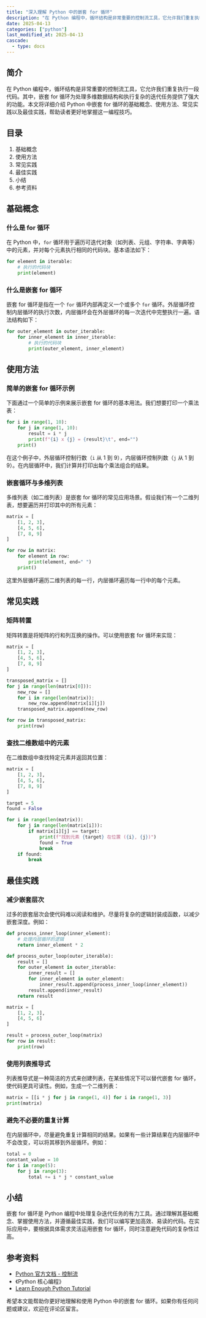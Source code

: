 ```yaml
---
title: "深入理解 Python 中的嵌套 for 循环"
description: "在 Python 编程中，循环结构是非常重要的控制流工具，它允许我们重复执行一段代码。其中，嵌套 for 循环为处理多维数据结构和执行复杂的迭代任务提供了强大的功能。本文将详细介绍 Python 中嵌套 for 循环的基础概念、使用方法、常见实践以及最佳实践，帮助读者更好地掌握这一编程技巧。"
date: 2025-04-13
categories: ["python"]
last_modified_at: 2025-04-13
cascade:
  - type: docs
---
```



## 简介
在 Python 编程中，循环结构是非常重要的控制流工具，它允许我们重复执行一段代码。其中，嵌套 for 循环为处理多维数据结构和执行复杂的迭代任务提供了强大的功能。本文将详细介绍 Python 中嵌套 for 循环的基础概念、使用方法、常见实践以及最佳实践，帮助读者更好地掌握这一编程技巧。

<!-- more -->
## 目录
1. 基础概念
2. 使用方法
3. 常见实践
4. 最佳实践
5. 小结
6. 参考资料

## 基础概念
### 什么是 for 循环
在 Python 中，`for` 循环用于遍历可迭代对象（如列表、元组、字符串、字典等）中的元素，并对每个元素执行相同的代码块。基本语法如下：

```python
for element in iterable:
    # 执行的代码块
    print(element)
```

### 什么是嵌套 for 循环
嵌套 for 循环是指在一个 `for` 循环内部再定义一个或多个 `for` 循环。外层循环控制内层循环的执行次数，内层循环会在外层循环的每一次迭代中完整执行一遍。语法结构如下：

```python
for outer_element in outer_iterable:
    for inner_element in inner_iterable:
        # 执行的代码块
        print(outer_element, inner_element)
```

## 使用方法
### 简单的嵌套 for 循环示例
下面通过一个简单的示例来展示嵌套 for 循环的基本用法。我们想要打印一个乘法表：

```python
for i in range(1, 10):
    for j in range(1, 10):
        result = i * j
        print(f"{i} x {j} = {result}\t", end="")
    print()
```

在这个例子中，外层循环控制行数（`i` 从 1 到 9），内层循环控制列数（`j` 从 1 到 9）。在内层循环中，我们计算并打印出每个乘法组合的结果。

### 嵌套循环与多维列表
多维列表（如二维列表）是嵌套 for 循环的常见应用场景。假设我们有一个二维列表，想要遍历并打印其中的所有元素：

```python
matrix = [
    [1, 2, 3],
    [4, 5, 6],
    [7, 8, 9]
]

for row in matrix:
    for element in row:
        print(element, end=" ")
    print()
```

这里外层循环遍历二维列表的每一行，内层循环遍历每一行中的每个元素。

## 常见实践
### 矩阵转置
矩阵转置是将矩阵的行和列互换的操作。可以使用嵌套 for 循环来实现：

```python
matrix = [
    [1, 2, 3],
    [4, 5, 6],
    [7, 8, 9]
]

transposed_matrix = []
for j in range(len(matrix[0])):
    new_row = []
    for i in range(len(matrix)):
        new_row.append(matrix[i][j])
    transposed_matrix.append(new_row)

for row in transposed_matrix:
    print(row)
```

### 查找二维数组中的元素
在二维数组中查找特定元素并返回其位置：

```python
matrix = [
    [1, 2, 3],
    [4, 5, 6],
    [7, 8, 9]
]

target = 5
found = False

for i in range(len(matrix)):
    for j in range(len(matrix[i])):
        if matrix[i][j] == target:
            print(f"找到元素 {target} 在位置 ({i}, {j})")
            found = True
            break
    if found:
        break
```

## 最佳实践
### 减少嵌套层次
过多的嵌套层次会使代码难以阅读和维护。尽量将复杂的逻辑封装成函数，以减少嵌套深度。例如：

```python
def process_inner_loop(inner_element):
    # 处理内层循环的逻辑
    return inner_element * 2

def process_outer_loop(outer_iterable):
    result = []
    for outer_element in outer_iterable:
        inner_result = []
        for inner_element in outer_element:
            inner_result.append(process_inner_loop(inner_element))
        result.append(inner_result)
    return result

matrix = [
    [1, 2, 3],
    [4, 5, 6]
]

result = process_outer_loop(matrix)
for row in result:
    print(row)
```

### 使用列表推导式
列表推导式是一种简洁的方式来创建列表，在某些情况下可以替代嵌套 for 循环，使代码更具可读性。例如，生成一个二维列表：

```python
matrix = [[i * j for j in range(1, 4)] for i in range(1, 3)]
print(matrix)
```

### 避免不必要的重复计算
在内层循环中，尽量避免重复计算相同的结果。如果有一些计算结果在内层循环中不会改变，可以将其移到外层循环。例如：

```python
total = 0
constant_value = 10
for i in range(5):
    for j in range(3):
        total += i * j * constant_value
```

## 小结
嵌套 for 循环是 Python 编程中处理复杂迭代任务的有力工具。通过理解其基础概念、掌握使用方法，并遵循最佳实践，我们可以编写更加高效、易读的代码。在实际应用中，要根据具体需求灵活运用嵌套 for 循环，同时注意避免代码的复杂性过高。

## 参考资料
- [Python 官方文档 - 控制流](https://docs.python.org/3/tutorial/controlflow.html)
- 《Python 核心编程》
- [Learn Enough Python Tutorial](https://www.learnenough.com/python-tutorial/basics#sec-loops)

希望本文能帮助你更好地理解和使用 Python 中的嵌套 for 循环。如果你有任何问题或建议，欢迎在评论区留言。  